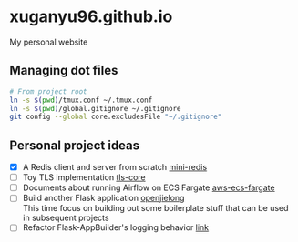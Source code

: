 # xuganyu96.github.io
My personal website

## Managing dot files

```bash
# From project root
ln -s $(pwd)/tmux.conf ~/.tmux.conf
ln -s $(pwd)/global.gitignore ~/.gitignore
git config --global core.excludesFile "~/.gitignore"
```

## Personal project ideas
- [x] A Redis client and server from scratch [mini-redis](https://github.com/xuganyu96/mini-redis)
- [ ] Toy TLS implementation [tls-core](https://github.com/xuganyu96/rust-tls-core)
- [ ] Documents about running Airflow on ECS Fargate [aws-ecs-fargate](https://github.com/xuganyu96/airflow-ecs-fargate)
- [ ] Build another Flask application [openjielong](https://github.com/xuganyu96/openjielong)  
This time focus on building out some boilerplate stuff that can be used in subsequent projects
- [ ] Refactor Flask-AppBuilder's logging behavior [link](https://github.com/dpgaspar/Flask-AppBuilder/issues/2062)